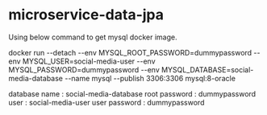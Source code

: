 # microservice-data-jpa

Using below command to get mysql docker image.

docker run --detach --env MYSQL_ROOT_PASSWORD=dummypassword --env MYSQL_USER=social-media-user --env MYSQL_PASSWORD=dummypassword --env MYSQL_DATABASE=social-media-database --name mysql --publish 3306:3306 mysql:8-oracle

database name : social-media-database
root password : dummypassword
user : social-media-user
user password : dummypassword

